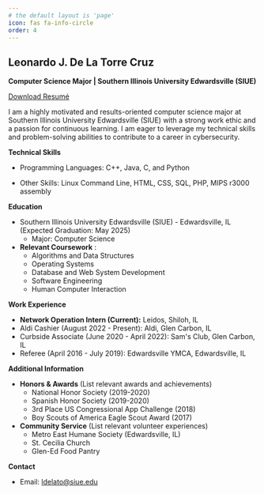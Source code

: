```yaml
---
# the default layout is 'page'
icon: fas fa-info-circle
order: 4
---
```


<!-- > Add Markdown syntax content to file `_tabs/about.md`{: .filepath } and it will show up on this page.
{: .prompt-tip } -->

## Leonardo J. De La Torre Cruz

**Computer Science Major | Southern Illinois University Edwardsville (SIUE)**

[Download Resumé]("../assets/documents/College_Resume.pdf")

I am a highly motivated and results-oriented computer science major at Southern Illinois University Edwardsville (SIUE) with a strong work ethic and a passion for continuous learning. I am eager to leverage my technical skills and problem-solving abilities to contribute to a career in cybersecurity.

**Technical Skills**

* Programming Languages: C++, Java, C, and Python
<!-- * Frameworks/Libraries: (List any frameworks or libraries you are familiar with) -->
* Other Skills: Linux Command Line, HTML, CSS, SQL, PHP, MIPS r3000 assembly 

**Education**

* Southern Illinois University Edwardsville (SIUE) - Edwardsville, IL (Expected Graduation: May 2025)
    * Major: Computer Science
* **Relevant Coursework** :
    * Algorithms and Data Structures
    * Operating Systems
    * Database and Web System Development
    * Software Engineering
    * Human Computer Interaction 

**Work Experience**

* **Network Operation Intern (Current):** Leidos, Shiloh, IL 
* Aldi Cashier (August 2022 - Present): Aldi, Glen Carbon, IL 
* Curbside Associate (June 2020 - April 2022): Sam's Club, Glen Carbon, IL 
* Referee (April 2016 - July 2019): Edwardsville YMCA, Edwardsville, IL

**Additional Information**

* **Honors & Awards** (List relevant awards and achievements)
    * National Honor Society (2019-2020)
    * Spanish Honor Society (2019-2020)
    * 3rd Place US Congressional App Challenge (2018) 
    * Boy Scouts of America Eagle Scout Award (2017)
* **Community Service** (List relevant volunteer experiences)
    * Metro East Humane Society (Edwardsville, IL)
    * St. Cecilia Church
    * Glen-Ed Food Pantry

**Contact**

* Email: ldelato@siue.edu
